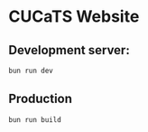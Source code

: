 # CUCaTS Website

## Development server:

```bash
bun run dev
```

## Production

```bash
bun run build
```
